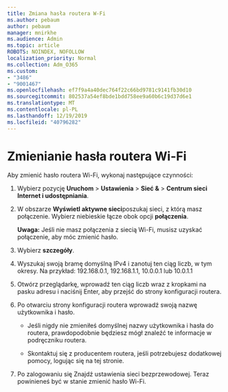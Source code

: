 ```yaml
---
title: Zmiana hasła routera W-Fi
ms.author: pebaum
author: pebaum
manager: mnirkhe
ms.audience: Admin
ms.topic: article
ROBOTS: NOINDEX, NOFOLLOW
localization_priority: Normal
ms.collection: Adm_O365
ms.custom:
- "3486"
- "9001467"
ms.openlocfilehash: ef7f9a4a40dec764f22c66bd9781c9141fb30d10
ms.sourcegitcommit: 802537a54ef8bde1bdd758ee9a60b6c19d37d6e1
ms.translationtype: MT
ms.contentlocale: pl-PL
ms.lasthandoff: 12/19/2019
ms.locfileid: "40796282"
---
```

# <a name="change-your-wi-fi-router-password"></a>Zmienianie hasła routera Wi-Fi

Aby zmienić hasło routera Wi-Fi, wykonaj następujące czynności:

1. Wybierz pozycję **Uruchom** > **Ustawienia** > **Sieć &** > **Centrum sieci Internet i udostępniania**.

2. W obszarze **Wyświetl aktywne sieci**poszukaj sieci, z którą masz połączenie. Wybierz niebieskie łącze obok opcji **połączenia**.<br>

   **Uwaga:** Jeśli nie masz połączenia z siecią Wi-Fi, musisz uzyskać połączenie, aby móc zmienić hasło.

3. Wybierz **szczegóły**.

4. Wyszukaj swoją bramę domyślną IPv4 i zanotuj ten ciąg liczb, w tym okresy. Na przykład: 192.168.0.1, 192.168.1.1, 10.0.0.1 lub 10.0.1.1

5. Otwórz przeglądarkę, wprowadź ten ciąg liczb wraz z kropkami na pasku adresu i naciśnij Enter, aby przejść do strony konfiguracji routera.

6. Po otwarciu strony konfiguracji routera wprowadź swoją nazwę użytkownika i hasło.<br>
   - Jeśli nigdy nie zmieniłeś domyślnej nazwy użytkownika i hasła do routera, prawdopodobnie będziesz mógł znaleźć te informacje w podręczniku routera.

   - Skontaktuj się z producentem routera, jeśli potrzebujesz dodatkowej pomocy, logując się na tej stronie.

7. Po zalogowaniu się Znajdź ustawienia sieci bezprzewodowej. Teraz powinieneś być w stanie zmienić hasło Wi-Fi.

